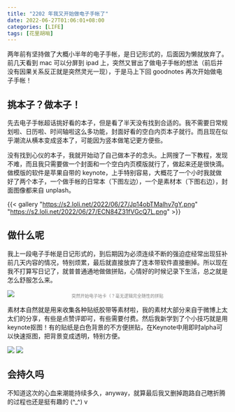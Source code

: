 ```yaml
---
title: "2202 年我又开始做电子手帐了"
date: 2022-06-27T01:06:01+08:00
categories: [LIFE]
tags: [花里胡哨]
---
```

两年前有坚持做了大概小半年的电子手帐，是日记形式的，后面因为懒就放弃了。前几天看到 mac 可以分屏到 ipad 上，突然又冒出了做电子手帐的想法（前后并没有因果关系反正就是突然灵光一现），于是马上下回 goodnotes 再次开始做电子手帐！

<!--more-->

## 挑本子？做本子！

先去电子手帐超话挑好看的本子，但是看了半天没有找到合适的。我不需要日常规划啦、日历啦、时间轴啦这么多功能，封面好看的空白内页本子就行。而且现在似乎潮流从横本变成竖本了，可能因为竖本做笔记更方便些。

没有找到心仪的本子，我就开始动了自己做本子的念头。上网搜了一下教程，发现不难，而且我只需要做一个封面和一个空白内页模版就行了，做起来还是很快滴。做模版的软件是苹果自带的 keynote，上手特别容易，大概花了一个小时我就做好了两个本子，一个做手帐的日常本（下图左边），一个是素材本（下图右边），封面图像都来自 unplash。

{{< gallery "https://s2.loli.net/2022/06/27/Jp14obTMalhv7gY.png" "https://s2.loli.net/2022/06/27/ECN84Z31fVGcQ7L.png" >}}

## 做什么呢
我上一段电子手帐是日记形式的，到后期因为必须连续不断的强迫症经常出现狂补前几天内容的情况，特别烦累，最后就直接放弃了连本带软件直接删掉。所以现在我不打算写日记了，就普普通通地做做拼贴，心情好的时候记录下生活，总之就是怎么舒服怎么来。

![](https://s2.loli.net/2022/06/27/6nPxymhX5LrYFjI.png)

<center style="font-size:10px;margin-top:-25px;color:gray">突然开始电子咕卡（？毫无逻辑完全随性的拼贴</center>

素材本自然就是用来收集各种贴纸胶带等素材啦，我的素材大部分来自于微博上太太们的分享，有些是点赞评即可，有些需要付费。然后我新学到了个小技巧就是用keynote抠图！有的贴纸是白色背景的不方便拼贴，在Keynote中用即时alpha可以快速抠图，把背景变成透明，特别方便。


![](https://s2.loli.net/2022/06/27/4ejBYlTzwdRaugE.png)
![](https://s2.loli.net/2022/06/27/XLrWGsKZf2AeCdR.png)
## 会持久吗

不知道这次的心血来潮能持续多久，anyway，就算最后我又删掉跑路自己瞎折腾的过程也还是挺有趣的 (^_^) v
